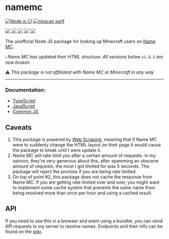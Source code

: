 # namemc
[![Node.js CI](https://github.com/JoshMerlino/namemc/actions/workflows/node.js.yml/badge.svg)](https://github.com/JoshMerlino/namemc/actions/workflows/node.js.yml)
[![njsscan sarif](https://github.com/JoshMerlino/namemc/actions/workflows/njsscan-analysis.yml/badge.svg)](https://github.com/JoshMerlino/namemc/actions/workflows/njsscan-analysis.yml)

![](https://img.shields.io/npm/dt/namemc)
![](https://img.shields.io/github/issues/JoshMerlino/namemc)
![](https://img.shields.io/github/issues-closed/JoshMerlino/namemc)
![](https://img.shields.io/github/issues-pr/JoshMerlino/namemc)
![](https://img.shields.io/github/issues-pr-closed/JoshMerlino/namemc)

The unofficial Node JS package for looking up Minecraft users on [Name MC](https://namemc.com/).

ℹ *Name MC has updated their HTML structure. All versions below `v1.6.5` are now broken*

⚠ *This package is not affiliated with Name MC or Minecraft in any way*

---

### Documentation:
* [TypeScript](https://github.com/JoshMerlino/namemc/blob/master/docs/typescript.md)
* [JavaScript](https://github.com/JoshMerlino/namemc/blob/master/docs/javascript.md)
* [Common JS](https://github.com/JoshMerlino/namemc/blob/master/docs/common-js.md)

## Caveats
1. This package is powered by [Web Scraping](https://en.wikipedia.org/wiki/Web_scraping), meaning that if Name MC were to suddenly change the HTML layout on their page it would cause the package to break until I were update it.
2. Name MC will rate-limit you after a certian amount of requests. In my opinion, they're very generous about this, after spamming an obscene amount of requests, the most I got limited for was 5 seconds. The package will reject the promise if you are being rate limited.
3. On top of point #2, this package does not cache the response from Name MC. If you are getting rate limited over and over, you might want to implement some cache system that prevents the same name from being resolved more than once per hour and using a cached result.

## API
If you need to use this in a browser and arent using a bundler, you can send API requests to my server to resolve names.
Endpoints and their info can be found on the [wiki](https://github.com/JoshMerlino/namemc/wiki).
